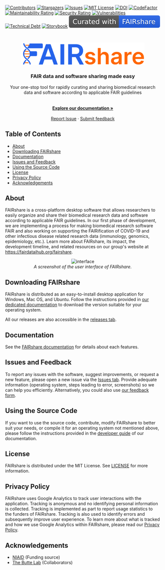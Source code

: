 [![Contributors][contributors-shield]][contributors-url]
[![Stargazers][stars-shield]][stars-url]
[![Issues][issues-shield]][issues-url]
[![MIT License][license-shield]][license-url]
[![DOI][zenodo-shield]][zenodo-url]
[![CodeFactor][codefactor-shield]][codefactor-url]
[![Maintainability Rating][maintainability-shield]][sonarcloud-url]
[![Security Rating][security-shield]][sonarcloud-url]
[![Vulnerabilities][vulnerabilities-shield]][sonarcloud-url]
[![Technical Debt][technical-debt-shield]][sonarcloud-url]
[![Storybook][storybook-shield]][storybook-url]
[![Curated with FAIRshare][fairshare-shield]][fairshare-url]

<!-- HEADER -->
<br />
<p align="center">
  <a href="#">
    <img src="/src/assets/brand/logo-with-name.png" alt="Logo" width="400">
  </a>

  <h3 align="center">FAIR data and software sharing made easy</h3>

  <p align="center">
    Your one-stop tool for rapidly curating and sharing biomedical research data and software according to applicable FAIR guidelines <br/>
    <br />
    <br />
    <a href="https://docs.fairshareapp.io/docs/intro"><strong>Explore our documentation »</strong></a>
    <br />
    <br />
    <a href="https://github.com/fairdataihub/FAIRshare/issues/new/choose">Report Issue</a>
    ·
    <a href="https://fairdataihub.org/contact-us">Submit feedback </a>
  </p>
</p>

<!-- TABLE OF CONTENTS -->

## Table of Contents

- [About](#about)
- [Downloading FAIRshare](#Downloading-FAIRshare)
- [Documentation](#Documentation)
- [Issues and Feedback](#Issues-and-Feedback)
- [Using the Source Code](#Using-the-Source-Code)
- [License](#license)
- [Privacy Policy](#Privacy-Policy)
- [Acknowledgements](#acknowledgements)

## About

FAIRshare is a cross-platform desktop software that allows researchers to easily organize and share their biomedical research data and software according to applicable FAIR guidelines. In our first phase of development, we are implementing a process for making biomedical research software FAIR and also working on supporting the FAIRification of COVID-19 and other infectious disease related research data (immunology, genomics, epidemiology, etc.). Learn more about FAIRshare, its impact, the development timeline, and related resources on our group's website at https://fairdataihub.org/fairshare.

<p align="center">
  <img src="https://github.com/fairdataihub/fairdataihub-website/blob/main/public/images/hero/fairshare-macos.png" alt="interface" width="600">
  <br/>
  <i> A screenshot of the user interface of FAIRshare. </i>
  </img>
</p>

## Downloading FAIRshare

FAIRshare is distributed as an easy-to-install desktop application for Windows, Mac OS, and Ubuntu. Follow the instructions provided in [our dedicated documentation](https://docs.fairshareapp.io/docs/getting-started/download-fairshare) to download the version suitable for your operating system.

All our releases are also accessible in the [releases tab](https://github.com/fairdataihub/FAIRshare/releases/latest).

## Documentation

See the [FAIRshare documentation](https://docs.fairshareapp.io/docs/intro) for details about each features.

## Issues and Feedback

To report any issues with the software, suggest improvements, or request a new feature, please open a new issue via the [Issues tab](https://github.com/fairdataihub/FAIRshare/issues). Provide adequate information (operating system, steps leading to error, screenshots) so we can help you efficiently. Alternatively, you could also use [our feedback form](https://fairdataihub.org/contact-us).

## Using the Source Code

If you want to use the source code, contribute, modify FAIRshare to better suit your needs, or compile it for an operating system not mentioned above, please follow the instructions provided in the [developer guide](https://docs.fairshareapp.io/docs/developer-documentation/project-setup) of our documentation.

## License

FAIRshare is distributed under the MIT License. See [LICENSE](https://github.com/fairdataihub/FAIRshare/blob/main/LICENSE) for more information.

## Privacy Policy

FAIRshare uses Google Analytics to track user interactions with the application. Tracking is anonymous and no identifying personal information is collected. Tracking is implemented as part to report usage statistics to the funders of FAIRshare. Tracking is also used to identify errors and subsequently improve user experience. To learn more about what is tracked and how we use Google Analytics within FAIRshare, please read our [Privacy Policy](https://docs.fairshareapp.io/docs/privacypolicy).

## Acknowledgements

- [NIAID](https://www.niaid.nih.gov/) (Funding source)
- [The Butte Lab](https://buttelab.ucsf.edu/) (Collaborators)

[contributors-shield]: https://img.shields.io/github/contributors/fairdataihub/FAIRshare.svg?style=flat-square
[contributors-url]: https://github.com/fairdataihub/FAIRshare/graphs/contributors
[stars-shield]: https://img.shields.io/github/stars/fairdataihub/FAIRshare.svg?style=flat-square
[stars-url]: https://github.com/fairdataihub/FAIRshare/stargazers
[issues-shield]: https://img.shields.io/github/issues/fairdataihub/FAIRshare.svg?style=flat-square
[issues-url]: https://github.com/fairdataihub/FAIRshare/issues
[license-shield]: https://img.shields.io/github/license/fairdataihub/FAIRshare.svg?style=flat-square
[license-url]: https://github.com/fairdataihub/FAIRshare/blob/main/LICENSE
[zenodo-shield]: https://zenodo.org/badge/DOI/10.5281/zenodo.6369429.svg
[zenodo-url]: https://doi.org/10.5281/zenodo.6369429
[lgtm-alerts-shield]: https://img.shields.io/lgtm/alerts/g/fairdataihub/FAIRshare.svg?logo=lgtm&logoWidth=18
[lgtm-alerts-url]: https://lgtm.com/projects/g/fairdataihub/FAIRshare/alerts/
[lgtm-javascript-shield]: https://img.shields.io/lgtm/grade/javascript/g/fairdataihub/FAIRshare.svg?logo=lgtm&logoWidth=18
[lgtm-javascript-url]: https://lgtm.com/projects/g/fairdataihub/FAIRshare/context:javascript
[lgtm-python-shield]: https://img.shields.io/lgtm/grade/python/g/fairdataihub/FAIRshare.svg?logo=lgtm&logoWidth=18
[lgtm-python-url]: https://lgtm.com/projects/g/fairdataihub/FAIRshare/context:python
[codefactor-shield]: https://www.codefactor.io/repository/github/fairdataihub/fairshare/badge
[codefactor-url]: https://www.codefactor.io/repository/github/fairdataihub/fairshare
[technical-debt-shield]: https://sonarcloud.io/api/project_badges/measure?project=fairdataihub_FAIRshare&metric=sqale_index
[maintainability-shield]: https://sonarcloud.io/api/project_badges/measure?project=fairdataihub_FAIRshare&metric=sqale_rating
[security-shield]: https://sonarcloud.io/api/project_badges/measure?project=fairdataihub_FAIRshare&metric=security_rating
[vulnerabilities-shield]: https://sonarcloud.io/api/project_badges/measure?project=fairdataihub_FAIRshare&metric=vulnerabilities
[sonarcloud-url]: https://sonarcloud.io/summary/new_code?id=fairdataihub_FAIRshare
[storybook-shield]: https://raw.githubusercontent.com/storybooks/brand/master/badge/badge-storybook.svg
[storybook-url]: https://main--628e928cd2515a004ad2f0b7.chromatic.com/
[fairshare-shield]: https://raw.githubusercontent.com/fairdataihub/FAIRshare/main/badge.svg
[fairshare-url]: https://fairdataihub.org/fairshare
